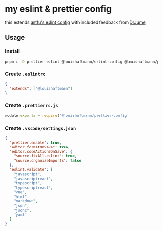 # my eslint & prettier config

this extends [antfu's eslint config](https://github.com/antfu/eslint-config) with included feedback from [DrJume](https://github.com/DrJume)

## Usage

### Install

```bash
pnpm i -D prettier eslint @louishaftmann/eslint-config @louishaftmann/prettier-config
```

### Create `.eslintrc`

```json
{
  "extends": ["@louishaftmann"]
}
```

### Create `.prettierrc.js`

```js
module.exports = require('@louishaftmann/prettier-config')
```

### Create `.vscode/settings.json`

```json
{
  "prettier.enable": true,
  "editor.formatOnSave": true,
  "editor.codeActionsOnSave": {
    "source.fixAll.eslint": true,
    "source.organizeImports": false
  },
  "eslint.validate": [
    "javascript",
    "javascriptreact",
    "typescript",
    "typescriptreact",
    "vue",
    "html",
    "markdown",
    "json",
    "jsonc",
    "yaml"
  ]
}
```
